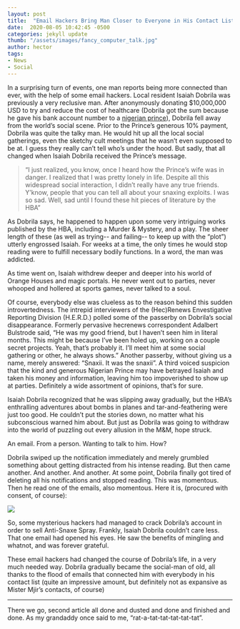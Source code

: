 ```yaml
---
layout: post
title:  "Email Hackers Bring Man Closer to Everyone in His Contact List"
date:  2020-08-05 10:42:45 -0500
categories: jekyll update
thumb: "/assets/images/fancy_computer_talk.jpg"
author: hector
tags:
- News
- Social
---
```


In a surprising turn of events, one man reports being more connected than ever, with the help of some email hackers. Local resident Isaiah Dobrila was previously a very reclusive man. After anonymously donating $10,000,000 USD to try and reduce the cost of healthcare (Dobrila got the sum because he gave his bank account number to a [nigerian prince](https://hecrenews.github.io/jekyll/update/2020/05/24/man-makes-big-bucks-with-the-help-of-nigerian-prince.html)), Dobrila fell away from the world’s social scene. Prior to the Prince’s generous 10% payment, Dobrila was quite the talky man. He would hit up all the local social gatherings, even the sketchy cult meetings that he wasn’t even supposed to be at. I guess they really can’t tell who’s under the hood. But sadly, that all changed when Isaiah Dobrila received the Prince’s message.

 > “I just realized, you know, once I heard how the Prince’s wife was in danger. I realized that I was pretty lonely in life. Despite all this widespread social interaction, I didn’t really have any true friends. Y’know, people that you can tell all about your snaxing exploits. I was so sad. Well, sad until I found these hit pieces of literature by the HBA”

As Dobrila says, he happened to happen upon some very intriguing works published by the HBA, including a Murder & Mystery, and a play. The sheer length of these (as well as trying-- and failing-- to keep up with the “plot”) utterly engrossed Isaiah. For weeks at a time, the only times he would stop reading were to fulfill necessary bodily functions. In a word, the man was addicted.

As time went on, Isaiah withdrew deeper and deeper into his world of Orange Houses and magic portals. He never went out to parties, never whooped and hollered at sports games, never talked to a soul.

Of course, everybody else was clueless as to the reason behind this sudden introvertedness. The intrepid interviewers of the (Hec)Renews Envestigative Reporting Division (H.E.R.D.) polled some of the passerby on Dobrila’s social disappearance. Formerly pervasive hecrenews correspondent Adalbert Bulstrode said, “He was my good friend, but I haven’t seen him in literal months. This might be because I’ve been holed up, working on a couple secret projects. Yeah, that’s probably it. I’ll meet him at some social gathering or other, he always shows.” Another passerby, without giving us a name, merely answered: “Snaxii. It was the snaxii”. A third voiced suspicion that the kind and generous Nigerian Prince may have betrayed Isaiah and taken his money and information, leaving him too impoverished to show up at parties. Definitely a wide assortment of opinions, that’s for sure.

Isaiah Dobrila recognized that he was slipping away gradually, but the HBA’s enthralling adventures about bombs in planes and tar-and-feathering were just too good. He couldn’t put the stories down, no matter what his subconscious warned him about. But just as Dobrila was going to withdraw into the world of puzzling out every allusion in the M&M, hope struck.

An email. From a person. Wanting to talk to him. How?

Dobrila swiped up the notification immediately and merely grumbled something about getting distracted from his intense reading. But then came another. And another. And another. At some point, Dobrila finally got tired of deleting all his notifications and stopped reading. This was momentous. Then he read one of the emails, also momentous. Here it is, (procured with consent, of course):

![](https://hecrenews.github.io/assets/images/isaiah_dobrila_email.JPG)

So, some mysterious hackers had managed to crack Dobrila’s account in order to sell Anti-Snaxe Spray. Frankly, Isaiah Dobrila couldn’t care less. That one email had opened his eyes. He saw the benefits of mingling and whatnot, and was forever grateful.

These email hackers had changed the course of Dobrila’s life, in a very much needed way. Dobrila gradually became the social-man of old, all thanks to the flood of emails that connected him with everybody in his contact list (quite an impressive amount, but definitely not as expansive as Mister Mjir’s contacts, of course)

---

There we go, second article all done and dusted and done and finished and done. As my grandaddy once said to me, “rat-a-tat-tat-tat-tat-tat”.


